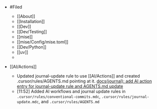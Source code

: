 - #Filed
	- [[About]]
	- [[Installation]]
	- [[Dev]]
	- [[Dev/Testing]]
	- [[mise]]
	- [[mise/Config/mise.toml]]
	- [[Dev/Python]]
	- [[uv]]
	-

- [[AI/Actions]]
	- Updated journal-update rule to use [[AI/Actions]] and created .cursor/rules/AGENTS.md pointing at it. [docs(journal): add AI action entry for journal-update rule and AGENTS.md update](https://github.com/codekiln/ableton-live-git-hooks/commit/4872d9ef6b6ccf71826209990ac499948cf4f357)
	- [11:52] Added AI workflows and journal update rules in `.cursor/rules/conventional-commits.mdc`, `.cursor/rules/journal-update.mdc`, and `.cursor/rules/AGENTS.md`